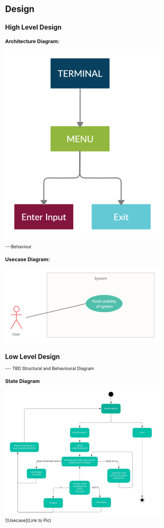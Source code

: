 # Design

## High Level Design 
### Architecture Diagram:
![HighLevelStructuralDiagram](./ArchitectureDiagram.jpg)

---Behaviour


### Usecase Diagram:
![HighLevelBehaviouralDiagram](./Usecase.jpg)

## Low Level Design 

--- TBD Structural and Behavioural Diagram
### State Diagram
![StateDiagram](./Statediagram.jpeg  )
![Usecase](Link to Pic)
